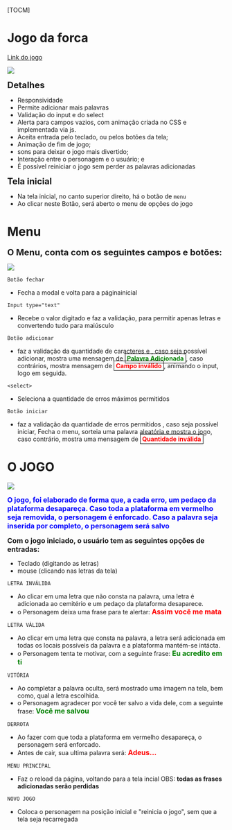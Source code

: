 [TOCM]
# Jogo da forca

<a href="https://edinaldofcs.github.io/Jogo-Da-Forca-Alura/">Link do jogo</a>


<img src="https://drive.google.com/uc?export=view&id=1Dr0b6zuUA62n85QwWBfplsei8hNF1KEc">

<b style="font-size: 20px">Detalhes</b>
- Responsividade
- Permite adicionar mais palavras
- Validação do input e do select
- Alerta para campos vazios, com animação criada no CSS e implementada via js.
- Aceita entrada pelo teclado, ou pelos botões da tela;
- Animação de fim de jogo;
- sons para deixar o jogo mais divertido;
- Interação entre o personagem e o usuário; e
- É possível reiniciar o jogo sem perder as palavras adicionadas

<b style="font-size: 20px">Tela inicial</b>
- Na tela inicial, no canto superior direito, há o botão de `menu`
- Ao clicar neste Botão, será aberto o menu de opções do jogo

# Menu

<b style="font-size: 20px">O Menu, conta com os seguintes campos e botões:</b>

<img src="https://drive.google.com/uc?export=view&id=1LMoeNyZZywjJvq2F-bXyVWf8wlsDtfK6">

`Botão fechar`
- Fecha a modal e volta para a páginainicial

`Input type="text"`
- Recebe o valor digitado e faz a validação, para permitir apenas letras e convertendo tudo para maiúsculo

`Botão adicionar`
- faz a validação da quantidade de caracteres e , caso seja possível adicionar, mostra uma mensagem de <b style="color: green; padding: 2px 4px;margin: 4px 0;  border: 1px solid black">Palavra Adicionada</b>, caso contrários, mostra mensagem de <b style="color: red; padding: 2px 4px;  border: 1px solid black">Campo inválido</b>, animando o input, logo em seguida.

`<select>`
- Seleciona a quantidade de erros máximos permitidos

`Botão iniciar`
- faz a validação da quantidade de erros permitidos , caso seja possível iniciar, Fecha o menu, sorteia uma palavra aleatória e mostra o jogo, caso contrário, mostra uma mensagem de <b style="color: red; padding: 2px 4px;  border: 1px solid black">Quantidade inválida</b>

# O JOGO

<img src="https://drive.google.com/uc?export=view&id=1Ndw6N2KDJQqiHYLW5UVkuk7rBkJrNxms">

<b style="font-size: 16px; color: blue">O jogo, foi elaborado de forma que, a cada erro, um pedaço da plataforma desapareça. Caso toda a plataforma em vermelho seja removida, o personagem é enforcado. Caso a palavra seja inserida por completo, o personagem será salvo</b>

<b style="font-size: 16px">Com o jogo iniciado, o usuário tem as seguintes opções de entradas:</b>
- Teclado (digitando as letras)
- mouse (clicando nas letras da tela)

`LETRA INVÁLIDA`
- Ao clicar em uma letra que não consta na palavra, uma letra é adicionada ao cemitério e um pedaço da plataforma desaparece.
- o Personagem deixa uma frase para te alertar: <b style="font-size: 16px; color: red">Assim você me mata</b>

`LETRA VÁLIDA`
- Ao clicar em uma letra que consta na palavra, a letra será adicionada em todas os locais possíveis da palavra e a plataforma mantém-se intácta.
- o Personagem tenta te motivar, com a seguinte frase: <b style="font-size: 16px; color: green">Eu acredito em ti</b>

`VITÓRIA`
- Ao completar a palavra oculta, será mostrado uma imagem na tela, bem como, qual a letra escolhida.
- o Personagem agradecer por você ter salvo a vida dele, com a seguinte frase: <b style="font-size: 16px; color: green">Você me salvou</b>

`DERROTA`
- Ao fazer com que toda a plataforma em vermelho desapareça, o personagem será enforcado.
- Antes de cair, sua ultima palavra será: <b style="font-size: 16px; color: red">Adeus...</b>

`MENU PRINCIPAL`
- Faz o reload da página, voltando para a tela incial
OBS: <b>todas as frases adicionadas serão perdidas</b>

`NOVO JOGO`
- Coloca o personagem na posição inicial e "reinicia o jogo", sem que a tela seja recarregada


